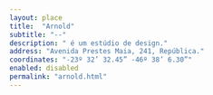 ```yaml
---
layout: place
title:  "Arnold"
subtitle: "--"
description: " é um estúdio de design."
address: "Avenida Prestes Maia, 241, República."
coordinates: "-23º 32’ 32.45” -46º 38’ 6.30”"
enabled: disabled
permalink: "arnold.html"
---
```

